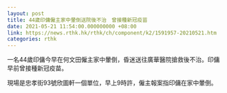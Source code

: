 ```yaml
---
layout: post
title: 44歲印傭僱主家中暈倒送院後不治　曾接種新冠疫苗
date: 2021-05-21 11:54:00.000000000 +08:00
link: https://news.rthk.hk/rthk/ch/component/k2/1591957-20210521.htm
categories: rthk
---
```


一名44歲印傭今早在何文田僱主家中暈倒，昏迷送往廣華醫院搶救後不治。印傭早前曾接種新冠疫苗。

現場是忠孝街93號欣圖軒一個單位，早上9時許，僱主報案指印傭在家中暈倒。
